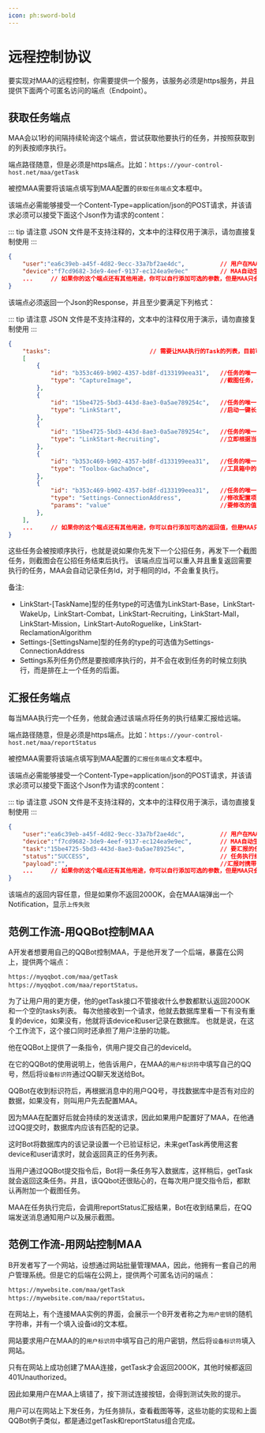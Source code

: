 ```yaml
---
icon: ph:sword-bold
---
```

# 远程控制协议

要实现对MAA的远程控制，你需要提供一个服务，该服务必须是https服务，并且提供下面两个可匿名访问的端点（Endpoint）。

## 获取任务端点

MAA会以1秒的间隔持续轮询这个端点，尝试获取他要执行的任务，并按照获取到的列表按顺序执行。

端点路径随意，但是必须是https端点。比如：`https://your-control-host.net/maa/getTask`

被控MAA需要将该端点填写到MAA配置的`获取任务端点`文本框中。

该端点必需能够接受一个Content-Type=application/json的POST请求，并该请求必须可以接受下面这个Json作为请求的content：

::: tip
请注意 JSON 文件是不支持注释的，文本中的注释仅用于演示，请勿直接复制使用
:::

```json
{
    "user":"ea6c39eb-a45f-4d82-9ecc-33a7bf2ae4dc",          // 用户在MAA设置中填写的用户标识符。
    "device":"f7cd9682-3de9-4eef-9137-ec124ea9e9ec"         // MAA自动生成的设备标识符。
    ...     // 如果你的这个端点还有其他用途，你可以自行添加可选的参数，但是MAA只会传递user和device
}
```

该端点必须返回一个Json的Response，并且至少要满足下列格式：

::: tip
请注意 JSON 文件是不支持注释的，文本中的注释仅用于演示，请勿直接复制使用
:::

```json
{
    "tasks":                            // 需要让MAA执行的Task的列表，目前可以支持的类型如示例中所示，如果不存在tasks则视为连接无效。
    [
        {
            "id": "b353c469-b902-4357-bd8f-d133199eea31",   //任务的唯一id，字符串类型，在汇报任务时会使用
            "type": "CaptureImage",                         //截图任务，会截取一张当前模拟器的截图，并以Base64字符串的形式放在汇报任务的payload里。如果你需要下发这种类型的任务，请务必注意你的端点可接受的最大请求大小，因为截图会有数十MB，会超过一般网关的默认大小限制。
        },
        {
            "id": "15be4725-5bd3-443d-8ae3-0a5ae789254c",   //任务的唯一id，字符串类型，在汇报任务时会使用
            "type": "LinkStart",                            //启动一键长草
        },
        {
            "id": "15be4725-5bd3-443d-8ae3-0a5ae789254c",   //任务的唯一id，字符串类型，在汇报任务时会使用
            "type": "LinkStart-Recruiting",                 //立即根据当前配置，单独执行一键长草中的对应子功能，无视主界面上该功能的勾选框。这一类Type的可选值详见下述
        },
        {
            "id": "b353c469-b902-4357-bd8f-d133199eea31",   //任务的唯一id，字符串类型，在汇报任务时会使用
            "type": "Toolbox-GachaOnce",                    //工具箱中的牛牛抽卡任务，该类Type的可选取值为：Toolbox-GachaOnce, Toolbox-GachaTenTimes
        },
        {
            "id": "b353c469-b902-4357-bd8f-d133199eea31",   //任务的唯一id，字符串类型，在汇报任务时会使用
            "type": "Settings-ConnectionAddress",           //修改配置项的任务，等同于执行ConfigurationHelper.SetValue("ConnectionAddress", params); 为了安全起见，不是每个配置都可以修改，能修改的配置详见下述。
            "params": "value"                               //要修改的值
        },
    ],
    ...     // 如果你的这个端点还有其他用途，你可以自行添加可选的返回值，但是MAA只会读取tasks
}
```

这些任务会被按顺序执行，也就是说如果你先发下一个公招任务，再发下一个截图任务，则截图会在公招任务结束后执行。
该端点应当可以重入并且重复返回需要执行的任务，MAA会自动记录任务Id，对于相同的Id，不会重复执行。

备注:
- LinkStart-[TaskName]型的任务type的可选值为LinkStart-Base，LinkStart-WakeUp，LinkStart-Combat，LinkStart-Recruiting，LinkStart-Mall，LinkStart-Mission，LinkStart-AutoRoguelike，LinkStart-ReclamationAlgorithm
- Settings-[SettingsName]型的任务的type的可选值为Settings-ConnectionAddress
- Settings系列任务仍然是要按顺序执行的，并不会在收到任务的时候立刻执行，而是排在上一个任务的后面。

## 汇报任务端点

每当MAA执行完一个任务，他就会通过该端点将任务的执行结果汇报给远端。

端点路径随意，但是必须是https端点。比如：`https://your-control-host.net/maa/reportStatus`

被控MAA需要将该端点填写到MAA配置的`汇报任务端点`文本框中。

该端点必需能够接受一个Content-Type=application/json的POST请求，并该请求必须可以接受下面这个Json作为请求的content：

::: tip
请注意 JSON 文件是不支持注释的，文本中的注释仅用于演示，请勿直接复制使用
:::

```json
{
    "user":"ea6c39eb-a45f-4d82-9ecc-33a7bf2ae4dc",          // 用户在MAA设置中填写的用户标识符。
    "device":"f7cd9682-3de9-4eef-9137-ec124ea9e9ec",        // MAA自动生成的设备标识符。
    "task":"15be4725-5bd3-443d-8ae3-0a5ae789254c",          // 要汇报的任务的Id，和获取任务时的Id对应。
    "status":"SUCCESS",                                     // 任务执行结果，SUCCESS或者FAILED。一般不论任务执行成功与否只会返回SUCCESS，只有特殊情况才会返回FAILED，会返回FAILED的情况，会在上面的任务介绍时明确说明。
    "payload":"",                                           //汇报时携带的数据，字符串类型。具体取决于任务类型，比如截图任务汇报时，这里就会携带截图的Base64字符串。
    ...     // 如果你的这个端点还有其他用途，你可以自行添加可选的参数，但是MAA只会传递user和device
}
```

该端点的返回内容任意，但是如果你不返回200OK，会在MAA端弹出一个Notification，显示`上传失败`

## 范例工作流-用QQBot控制MAA

A开发者想要用自己的QQBot控制MAA，于是他开发了一个后端，暴露在公网上，提供两个端点：

```
https://myqqbot.com/maa/getTask
https://myqqbot.com/maa/reportStatus。
```

为了让用户用的更方便，他的getTask接口不管接收什么参数都默认返回200OK和一个空的tasks列表。
每次他接收到一个请求，他就去数据库里看一下有没有重复的device，如果没有，他就将该device和user记录在数据库。
也就是说，在这个工作流下，这个接口同时还承担了用户注册的功能。

他在QQBot上提供了一条指令，供用户提交自己的deviceId。

在它的QQBot的使用说明上，他告诉用户，在MAA的`用户标识符`中填写自己的QQ号，然后将`设备标识符`通过QQ聊天发送给Bot。

QQBot在收到标识符后，再根据消息中的用户QQ号，寻找数据库中是否有对应的数据，如果没有，则叫用户先去配置MAA。

因为MAA在配置好后就会持续的发送请求，因此如果用户配置好了MAA，在他通过QQ提交时，数据库内应该有匹配的记录。

这时Bot将数据库内的该记录设置一个已验证标记，未来getTask再使用这套device和user请求时，就会返回真正的任务列表。

当用户通过QQBot提交指令后，Bot将一条任务写入数据库，这样稍后，getTask就会返回这条任务。并且，该QQbot还很贴心的，在每次用户提交指令后，都默认再附加一个截图任务。

MAA在任务执行完后，会调用reportStatus汇报结果，Bot在收到结果后，在QQ端发送消息通知用户以及展示截图。

## 范例工作流-用网站控制MAA

B开发者写了一个网站，设想通过网站批量管理MAA，因此，他拥有一套自己的用户管理系统。但是它的后端在公网上，提供两个可匿名访问的端点：

```
https://mywebsite.com/maa/getTask
https://mywebsite.com/maa/reportStatus。
```

在网站上，有个连接MAA实例的界面，会展示一个B开发者称之为`用户密钥`的随机字符串，并有一个填入设备id的文本框。

网站要求用户在MAA的的`用户标识符`中填写自己的用户密钥，然后将`设备标识符`填入网站。

只有在网站上成功创建了MAA连接，getTask才会返回200OK，其他时候都返回401Unauthorized。

因此如果用户在MAA上填错了，按下测试连接按钮，会得到测试失败的提示。

用户可以在网站上下发任务，为任务排队，查看截图等等，这些功能的实现和上面QQBot例子类似，都是通过getTask和reportStatus组合完成。

